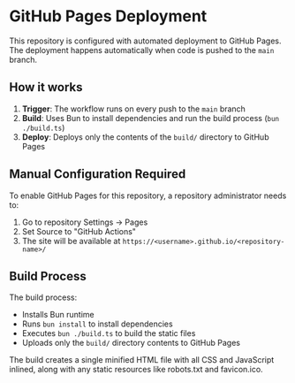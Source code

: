 # GitHub Pages Deployment

This repository is configured with automated deployment to GitHub Pages. The deployment happens automatically when code is pushed to the `main` branch.

## How it works

1. **Trigger**: The workflow runs on every push to the `main` branch
2. **Build**: Uses Bun to install dependencies and run the build process (`bun ./build.ts`)
3. **Deploy**: Deploys only the contents of the `build/` directory to GitHub Pages

## Manual Configuration Required

To enable GitHub Pages for this repository, a repository administrator needs to:

1. Go to repository Settings → Pages
2. Set Source to "GitHub Actions"
3. The site will be available at `https://<username>.github.io/<repository-name>/`

## Build Process

The build process:
- Installs Bun runtime
- Runs `bun install` to install dependencies
- Executes `bun ./build.ts` to build the static files
- Uploads only the `build/` directory contents to GitHub Pages

The build creates a single minified HTML file with all CSS and JavaScript inlined, along with any static resources like robots.txt and favicon.ico.